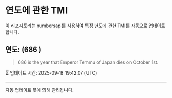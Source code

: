 
# 연도에 관한 TMI

이 리포지토리는 numbersapi를 사용하여 특정 년도에 관한 TMI를 자동으로 업데이트합니다.

## 연도: (686 )
> 686 is the year that Emperor Temmu of Japan dies on October 1st.

⏳ 업데이트 시간: 2025-09-18 19:42:07 (UTC)

---
자동 업데이트 봇에 의해 관리됩니다.

